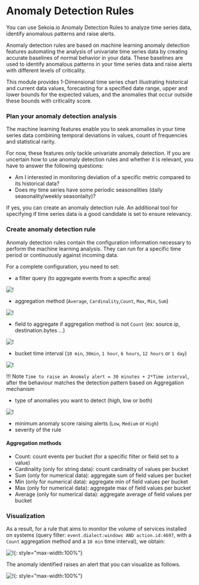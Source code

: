 # Anomaly Detection Rules

You can use Sekoia.io Anomaly Detection Rules to analyze time series data, identify anomalous patterns and raise alerts.

Anomaly detection rules are based on machine learning anomaly detection features automating the analysis of univariate time series data by creating accurate baselines of normal behavior in your data. These baselines are used to identify anomalous patterns in your time series data and raise alerts with different levels of criticality.

This module provides 1-Dimensional time series chart illustrating historical and current data values, forecasting for a specified date range, upper and lower bounds for the expected values, and the anomalies that occur outside these bounds with criticality score.

### Plan your anomaly detection analysis

The machine learning features enable you to seek anomalies in your time series data combining temporal deviations in values, count of frequencies and statistical rarity.

For now, these features only tackle univariate anomaly detection. If you are uncertain how to use anomaly detection rules and whether it is relevant, you have to answer the following questions:

- Am I interested in monitoring deviation of a specific metric compared to its historical data?
- Does my time series have some periodic seasonalities (daily seasonality/weekly seasonlaity)?

If yes, you can create an anomaly detection rule. An additional tool for specifying if time series data is a good candidate is set to ensure relevancy.

### Create anomaly detection rule

Anomaly detection rules contain the configuration information necessary to perform the machine learning analysis. They can run for a specific time period or continuously against incoming data.

For a complete configuration, you need to set:

- a filter query (to aggregate events from a specific area)

![!](/assets/xdr/rules/anomaly/172566414-fbb7ecc9-78ea-474d-b1db-f8248fb927c7.png)

- aggregation method (`Average`, `Cardinality`,`Count`, `Max`, `Min`, `Sum`)

![!](/assets/xdr/rules/anomaly/172566563-23702360-16d2-4eed-8bc9-ce2b58dfcc9a.png)

- field to aggregate if aggregation method is not `Count` (ex: source.ip, destination.bytes ...)

![!](/assets/xdr/rules/anomaly/172567053-4941b348-9097-4a67-82c1-68075c0c196d.png)

- bucket time interval (`10 min`, `30min`, `1 hour`, `6 hours`, `12 hours` or `1 day`)

![!](/assets/xdr/rules/anomaly/172567318-cb8d9304-b86b-4b2e-ab21-8e43b177324b.png)

!!! Note
   `Time to raise an Anomaly alert = 30 minutes + 2*Time interval`, after the behaviour matches the detection pattern based on Aggregation mechanism

- type of anomalies you want to detect (high, low or both)

![!](/assets/xdr/rules/anomaly/172567367-0aa07dab-e203-441a-8484-2defb9b6189a.png)

- minimum anomaly score raising alerts (`Low`, `Medium` or `High`)
- severity of the rule

#### Aggregation methods
- Count: count events per bucket (for a specific filter or field set to a value)
- Cardinality (only for string data): count cardinality of values per bucket
- Sum (only for numerical data): aggregate sum of field values per bucket
- Min (only for numerical data): aggregate min of field values per bucket
- Max (only for numerical data): aggregate max of field values per bucket
- Average (only for numerical data): aggregate average of field values per bucket


### Visualization
As a result, for a rule that aims to monitor the volume of services installed on systems (query filter: `event.dialect:windows AND action.id:4697`, with a `Count` aggregation method and a `10 min` time interval), we obtain:

![!](/assets/xdr/rules/anomaly/172630813-fc957ee3-0b28-45d1-ace7-696a7208213e.png){: style="max-width:100%"}

The anomaly identified raises an alert that you can visualize as follows.

![!](/assets/xdr/rules/anomaly/172631385-a6054d11-3b42-45ff-b4ca-7f98b3a1ec9e.png){: style="max-width:100%"}
